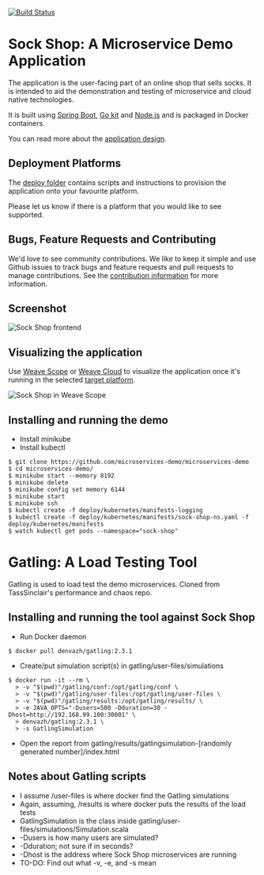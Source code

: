 [![Build Status](https://travis-ci.org/microservices-demo/microservices-demo.svg?branch=master)](https://travis-ci.org/microservices-demo/microservices-demo)

# Sock Shop: A Microservice Demo Application

The application is the user-facing part of an online shop that sells socks. It is intended to aid the demonstration and testing of microservice and cloud native technologies.

It is built using [Spring Boot](http://projects.spring.io/spring-boot/), [Go kit](http://gokit.io) and [Node.js](https://nodejs.org/) and is packaged in Docker containers.

You can read more about the [application design](./internal-docs/design.md).

## Deployment Platforms

The [deploy folder](./deploy/) contains scripts and instructions to provision the application onto your favourite platform.

Please let us know if there is a platform that you would like to see supported.

## Bugs, Feature Requests and Contributing

We'd love to see community contributions. We like to keep it simple and use Github issues to track bugs and feature requests and pull requests to manage contributions. See the [contribution information](.github/CONTRIBUTING.md) for more information.

## Screenshot

![Sock Shop frontend](https://github.com/microservices-demo/microservices-demo.github.io/raw/master/assets/sockshop-frontend.png)

## Visualizing the application

Use [Weave Scope](http://weave.works/products/weave-scope/) or [Weave Cloud](http://cloud.weave.works/) to visualize the application once it's running in the selected [target platform](./deploy/).

![Sock Shop in Weave Scope](https://github.com/microservices-demo/microservices-demo.github.io/raw/master/assets/sockshop-scope.png)

## Installing and running the demo
- Install minikube
- Install kubectl

```
$ git clone https://github.com/microservices-demo/microservices-demo
$ cd microservices-demo/
$ minikube start --memory 8192
$ minikube delete
$ minikube config set memory 6144
$ minikube start
$ minikube ssh
$ kubectl create -f deploy/kubernetes/manifests-logging
$ kubectl create -f deploy/kubernetes/manifests/sock-shop-ns.yaml -f deploy/kubernetes/manifests
$ watch kubectl get pods --namespace="sock-shop"
```

# Gatling: A Load Testing Tool

Gatling is used to load test the demo microservices. Cloned from TassSinclair's performance and chaos repo.

## Installing and running the tool against Sock Shop

- Run Docker daemon
```
$ docker pull denvazh/gatling:2.3.1
```
- Create/put simulation script(s) in gatling/user-files/simulations
```
$ docker run -it --rm \
  > -v "$(pwd)"/gatling/conf:/opt/gatling/conf \
  > -v "$(pwd)"/gatling/user-files:/opt/gatling/user-files \
  > -v "$(pwd)"/gatling/results:/opt/gatling/results/ \
  > -e JAVA_OPTS="-Dusers=500 -Dduration=30 -Dhost=http://192.168.99.100:30001" \
  > denvazh/gatling:2.3.1 \
  > -s GatlingSimulation
```
- Open the report from gatling/results/gatlingsimulation-[randomly generated number]/index.html

## Notes about Gatling scripts
- I assume /user-files is where docker find the Gatling simulations
- Again, assuming, /results is where docker puts the results of the load tests
- GatlingSimulation is the class inside gatling/user-files/simulations/Simulation.scala
- -Dusers is how many users are simulated?
- -Dduration; not sure if in seconds?
- -Dhost is the address where Sock Shop microservices are running
- TO-DO: Find out what -v, -e, and -s mean
